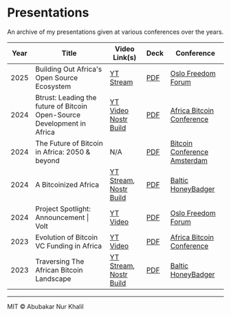 # Presentations

An archive of my presentations given at various conferences over the years.

| Year | Title | Video Link(s) | Deck | Conference |
| ---- | ----- | ------------- | ---- | ---------- |
| 2025 | Building Out Africa's Open Source Ecosystem | [YT Stream](https://youtu.be/NVPhJ0aCKOw?t=18813) | [PDF](./decks/Oslo%20Freedom%20Forum/Building%20Out%20Africa's%20Open%20Source%20Ecosystem%20(OFF25).pdf) | [Oslo Freedom Forum](https://oslofreedomforum.com/event/oslo-freedom-forum-2025/freedomtech/) |
| 2024 | Btrust: Leading the future of Bitcoin Open-Source Development in Africa | [YT Video](https://www.youtube.com/watch?v=qMEPXXHLtNg) [Nostr Build](https://v.nostr.build/WFO5YkruM9GFJjeg.mp4) | [PDF](./decks/Africa%20Bitcoin%20Conference/Btrust%20Keynote%20-%20Abubakar%20Nur%20Khalil.pdf) | [Africa Bitcoin Conference](https://afrobitcoin.org) |
| 2024 | The Future of Bitcoin in Africa: 2050 & beyond  | N/A | [PDF](./decks/Bitcoin%20Amsterdam/The%20Future%20of%20Bitcoin%20in%20Africa%20-%202050%20&%20Beyond%20(Bitcoin%20Amsterdam%20Conf%2024).pdf) | [Bitcoin Conference Amsterdam](https://b.tc/conference/amsterdam/) |
| 2024 | A Bitcoinized Africa | [YT Stream](https://www.youtube.com/live/tgQHBN2PtMo?t=20220s), [Nostr Build](https://v.nostr.build/23YW9Ad3A0SIP223.mp4) | [PDF](./decks/Baltic%20HoneyBadger/A%20Bitcoinized%20Africa%20(BH2024).pdf) | [Baltic HoneyBadger](https://2024.baltichoneybadger.com/) |
| 2024 | Project Spotlight: Announcement \| Volt | [YT Video](https://www.youtube.com/watch?v=1S80FZsq2SE&list=PL9flMWibV82dJmJYWSm95tXBMDaYnjyDD&index=15&pp=iAQB) | [PDF](./decks/Oslo%20Freedom%20Forum/Volt%20Presentation%20(OFF24).pdf) | [Oslo Freedom Forum](https://oslofreedomforum.com/event/oslo-freedom-forum-oslo-2024/financial-freedom-track/) |
| 2023 | Evolution of Bitcoin VC Funding in Africa | [YT Video](https://www.youtube.com/watch?v=FoV1Pzxv10s&t=12s) | [PDF](./decks/Africa%20Bitcoin%20Conference/Evolution%20of%20Bitcoin%20VC%20Funding%20in%20Africa%20(ABC23).pdf) | [Africa Bitcoin Conference](https://afrobitcoin.org) |
| 2023 | Traversing The African Bitcoin Landscape | [YT Stream](https://www.youtube.com/watch?v=V3vvybsc1A4&t=12507s), [Nostr Build](https://v.nostr.build/QP2v.mp4) | [PDF](./decks/Baltic%20HoneyBadger/Traversing%20the%20African%20Bitcoin%20Landscape%20(BH2023).pdf) | [Baltic HoneyBadger](https://2023.baltichoneybadger.com/) |

---

MIT &copy; Abubakar Nur Khalil
